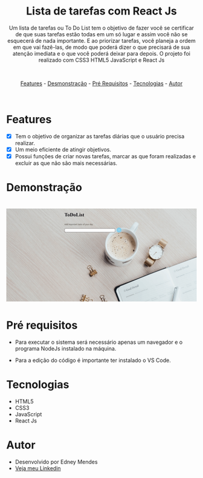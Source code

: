 <div align="center">
<h1>Lista de tarefas com React Js</h1>
</div>

<p align="center"> Um lista de tarefas ou To Do List tem o objetivo de fazer você se certificar de que suas tarefas estão todas em um só lugar e assim você não se esquecerá de nada importante. E ao priorizar tarefas, você planeja a ordem em que vai fazê-las, de modo que poderá dizer o que precisará de sua atenção imediata e o que você poderá deixar para depois. O projeto foi realizado com CSS3 HTML5 JavaScript e React Js</p>

<br>

<p align="center">
    <a href="#Features">Features</a> -
    <a href="#Demonstração">Desmonstração</a> -
    <a href="#Pré-requisitos">Pré Requisitos</a> -
    <a href="#tecnologias">Tecnologias</a> -
    <a href="#autor">Autor</a> 
</p>

<br>

# Features
- [x] Tem o objetivo de organizar as tarefas diárias que o usuário precisa realizar.
- [x] Um meio eficiente de atingir objetivos.
- [x] Possui funções de criar novas tarefas, marcar as que foram realizadas e excluir as que não são mais necessárias.

# Demonstração

<h1 align="center">
    <img alt="GIF" title="Gif Readme" src="./public/ReadmeGif1.gif" />
</h1>

# Pré requisitos

- Para executar o sistema será necessário apenas um navegador e o programa NodeJs instalado na máquina.</p>

- Para a edição do código é importante ter instalado o VS Code.

# Tecnologias

- HTML5
- CSS3
- JavaScript
- React Js

# Autor

- Desenvolvido por Edney Mendes
- [Veja meu Linkedin](https://www.linkedin.com/in/edney-mendes-372545224/)
